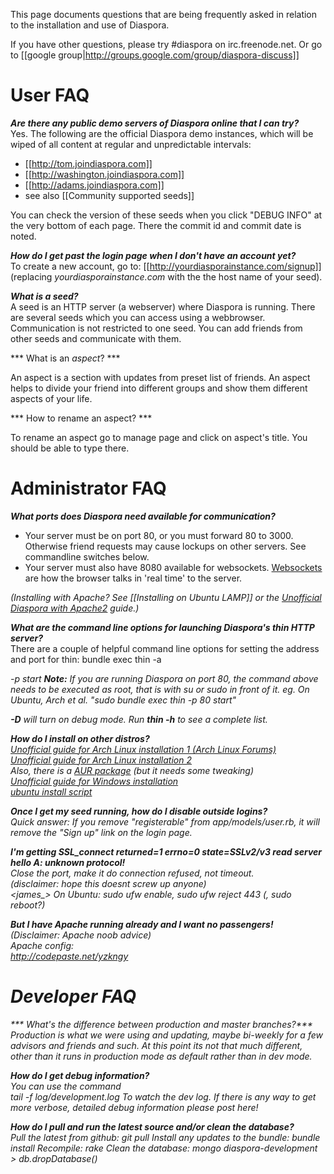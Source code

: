 This page documents questions that are being frequently asked in relation to the installation and use of Diaspora.

If you have other questions, please try #diaspora on irc.freenode.net. Or go to [[google group|http://groups.google.com/group/diaspora-discuss]]

# User FAQ

***Are there any public demo servers of Diaspora online that I can try?***<br>
Yes. The following are the official Diaspora demo instances, which will be wiped of all content at regular and unpredictable intervals:

* [[http://tom.joindiaspora.com]]
* [[http://washington.joindiaspora.com]]
* [[http://adams.joindiaspora.com]]
* see also [[Community supported seeds]]

You can check the version of these seeds when you click "DEBUG INFO" at the very bottom of each page. There the commit id and commit date is noted.

***How do I get past the login page when I don't have an account yet?***<br>
To create a new account, go to:
[[http://yourdiasporainstance.com/signup]] (replacing *yourdiasporainstance.com* with the the host name of your seed).

***What is a *seed*?***<br>
A seed is an HTTP server (a webserver) where Diaspora is running. There are several seeds which you can access using a webbrowser. Communication is not restricted to one seed. You can add friends from other seeds and communicate with them.

*** What is an *aspect*? ***

An aspect is a section with updates from preset list of friends. An aspect helps to divide your friend into different groups and show them different aspects of your life.

*** How to rename an aspect? ***

To rename an aspect go to manage page and click on aspect's title. You should be able to type there.

# Administrator FAQ

***What ports does Diaspora need available for communication?***<br>

* Your server must be on port 80, or you must forward 80 to 3000.  Otherwise friend requests may cause lockups on other servers.  See commandline switches below.
* Your server must also have 8080 available for websockets.  [Websockets](http://en.wikipedia.org/wiki/WebSockets) are how the browser talks in 'real time' to the server.

*(Installing with Apache? See [[Installing on Ubuntu LAMP]] or the [Unofficial Diaspora with Apache2](http://blog.fejes.ca/?p=41) guide.)*

***What are the command line options for launching Diaspora's thin HTTP server?***<br>
There are a couple of helpful command line options for setting the address and port for thin:
    bundle exec thin -a <address> -p <port> start
**Note:** If you are running Diaspora on port 80, the command above needs to be executed as root, that is with su or sudo in front of it. eg. On Ubuntu, Arch et al. "sudo bundle exec thin -p 80 start"

**-D** will turn on debug mode.  Run **thin -h** to see a complete list.

***How do I install on other distros?***<br>
[Unofficial guide for Arch Linux installation 1 (Arch Linux Forums)](https://bbs.archlinux.org/viewtopic.php?pid=826763#p826763)<br>
[Unofficial guide for Arch Linux installation 2](http://www.diederickdevries.net/blog/2010/09/16/diaspora-on-arch/)<br>
Also, there is a [AUR package](http://aur.archlinux.org/packages.php?ID=40859) (but it needs some tweaking)<br>
[Unofficial guide for Windows installation](http://tom.net.nz/2010/09/installing-diaspora-on-windows/)<br>
[ubuntu install script](http://github.com/maco/diaspora/commits/master/ubuntu-setup.bash)

***Once I get my seed running, how do I disable outside logins?***<br>
Quick answer: If you remove "registerable" from app/models/user.rb, it will remove the "Sign up" link on the login page.

***I'm getting SSL_connect returned=1 errno=0 state=SSLv2/v3 read server hello A: unknown protocol!***<br>
Close the port, make it do connection refused, not timeout.<br>
(disclaimer: hope this doesnt screw up anyone)<br>
<james_> On Ubuntu: sudo ufw enable, sudo ufw reject 443 (, sudo reboot?)

***But I have Apache running already and I want no passengers!***<br>
(Disclaimer: Apache noob advice)<br>
Apache config:<br>
http://codepaste.net/yzkngy


# Developer FAQ

*** What's the difference between production and master branches?***<br>
Production is what we were using and updating, maybe bi-weekly for a few advisors and friends and such. At this point its not that much different, other than it runs in production mode as default rather than in dev mode.

***How do I get debug information?***<br>
You can use the command<br>
    tail -f log/development.log
To watch the dev log.  *If there is any way to get more verbose, detailed debug information please post here!*

***How do I pull and run the latest source and/or clean the database?***<br>
Pull the latest from github:
    git pull
Install any updates to the bundle:
    bundle install
Recompile:
    rake
Clean the database:
    mongo diaspora-development
    > db.dropDatabase()

